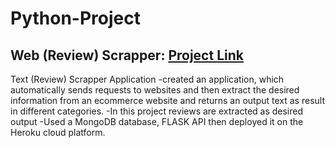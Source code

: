 # Python-Project

##  Web (Review) Scrapper: [Project Link](https://whispering-temple-55728.herokuapp.com/)
Text (Review) Scrapper Application
-created an application, which automatically sends requests to websites and then extract the desired information from an ecommerce website and returns an output text as result in different categories.
-In this project reviews are extracted as desired output
-Used a MongoDB database, FLASK API then deployed it on the Heroku cloud platform.

